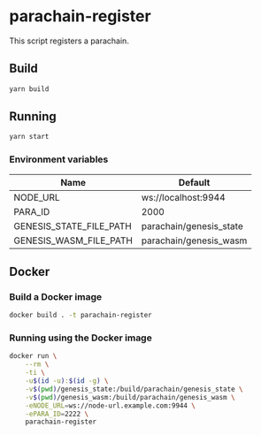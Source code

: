 # parachain-register

This script registers a parachain.

## Build

```bash
yarn build
```

## Running

```bash
yarn start
```

### Environment variables

| Name                    | Default                 |
| ----------------------- | ----------------------- |
| NODE_URL                | ws://localhost:9944     |
| PARA_ID                 | 2000                    |
| GENESIS_STATE_FILE_PATH | parachain/genesis_state |
| GENESIS_WASM_FILE_PATH  | parachain/genesis_wasm  |

## Docker

### Build a Docker image

```bash
docker build . -t parachain-register
```

### Running using the Docker image

```bash
docker run \
    --rm \
    -ti \
    -u$(id -u):$(id -g) \
    -v$(pwd)/genesis_state:/build/parachain/genesis_state \
    -v$(pwd)/genesis_wasm:/build/parachain/genesis_wasm \
    -eNODE_URL=ws://node-url.example.com:9944 \
    -ePARA_ID=2222 \
    parachain-register
```
